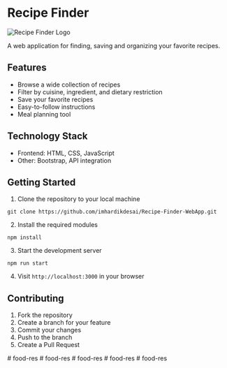 # Recipe Finder
![Recipe Finder Logo](https://user-images.githubusercontent.com/87645745/216807738-0cd71607-98bd-433a-9c85-2547ca2f8445.png)

A web application for finding, saving and organizing your favorite recipes.

## Features
- Browse a wide collection of recipes
- Filter by cuisine, ingredient, and dietary restriction
- Save your favorite recipes
- Easy-to-follow instructions
- Meal planning tool

## Technology Stack
- Frontend: HTML, CSS, JavaScript
- Other: Bootstrap, API integration

## Getting Started
1. Clone the repository to your local machine
```
git clone https://github.com/imhardikdesai/Recipe-Finder-WebApp.git
```

2. Install the required modules
```
npm install
```

3. Start the development server
```
npm run start
```

4. Visit `http://localhost:3000` in your browser

## Contributing
1. Fork the repository
2. Create a branch for your feature
3. Commit your changes
4. Push to the branch
5. Create a Pull Request


#   f o o d - r e s  
 #   f o o d - r e s  
 #   f o o d - r e s  
 #   f o o d - r e s  
 #   f o o d - r e s  
 